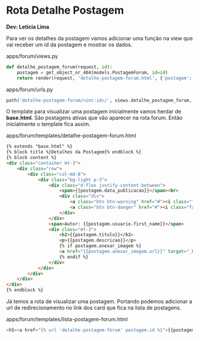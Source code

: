 # **Rota Detalhe Postagem**

**Dev: Letícia Lima**

Para ver os detalhes da postagem vamos adicionar uma função na view que vai receber um id da postagem e mostrar os dados.

apps/forum/views.py

```python
def detalhe_postagem_forum(request, id):
    postagem = get_object_or_404(models.PostagemForum, id=id)
    return render(request, 'detalhe-postagem-forum.html', {'postagem': postagem})
```

apps/forum/urls.py

```python
path('detalhe-postagem-forum/<int:id>/', views.detalhe_postagem_forum, name='detalhe-postagem-forum'),
```

O template para visualizar uma postagem inicialmente vamos herdar de **base.html**. São postagens ativas que vão aparecer na rota forum. Então inicialmente o template fica assim.

apps/forum/templates/detalhe-postagem-forum.html

```html
{% extends "base.html" %}
{% block title %}Detalhes da Postagem{% endblock %}
{% block content %}
<div class="container mt-3">
    <div class="row">
        <div class="col-md-8"> 
            <div class="bg-light p-3">  
                <div class="d-flex justify-content-between">
                    <span>{{postagem.data_publicacao}}</span><br> 
                    <div class="div"> 
                        <a class="btn btn-warning" href="#"><i class="fas fa-edit"></i></a>  
                        <a class="btn btn-danger" href="#"><i class="fas fa-trash"></i></a>
                    </div> 
                </div> 
                <span>Autor: {{postagem.usuario.first_name}}</span>
                <div class="mt-3">  
                    <h2>{{postagem.titulo}}</h2>
                    <p>{{postagem.descricao}}</p>
                    {% if postagem.anexar_imagem %}
                    <a href="{{postagem.anexar_imagem.url}}" target="_blank">Anexo</a>   
                    {% endif %}
                </div> 
            </div> 
        </div>
    </div>
</div>
{% endblock %}
```

Já temos a rota de visualizar uma postagem. Portando podemos adicionar a url de redirecionamento no link dos card que fica na lista de postagens.

apps/forum/templates/lista-postagem-forum.html
```python
<h5><a href="{% url 'detalhe-postagem-forum' postagem.id %}">{{postagem.titulo}}</a></h5>
```